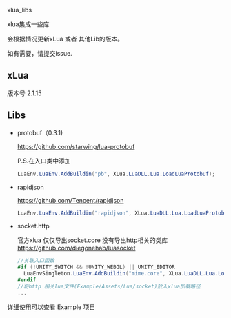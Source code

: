 xlua_libs

xlua集成一些库

会根据情况更新xLua 或者 其他Lib的版本。

如有需要，请提交issue.

## xLua

版本号 2.1.15



## Libs



- protobuf（0.3.1)

  https://github.com/starwing/lua-protobuf

  P.S.在入口类中添加

  ```c#
  LuaEnv.LuaEnv.AddBuildin("pb", XLua.LuaDLL.Lua.LoadLuaProtobuf);
  ```
- rapidjson

  https://github.com/Tencent/rapidjson

  ```c#
  LuaEnv.LuaEnv.AddBuildin("rapidjson", XLua.LuaDLL.Lua.LoadLuaProtobuf);
  ```                 
  
- socket.http

  官方xlua 仅仅导出socket.core 没有导出http相关的类库
  https://github.com/diegonehab/luasocket
  ```c#  
  //关联入口函数
  #if (!UNITY_SWITCH && !UNITY_WEBGL) || UNITY_EDITOR
  	LuaEnvSingleton.LuaEnv.AddBuildin("mime.core", XLua.LuaDLL.Lua.LoadMimeCore);
  #endif      
  //将http 相关lua文件(Example/Assets/Lua/socket)放入xlua加载路径
  ...
  ```
  


详细使用可以查看 Example 项目


